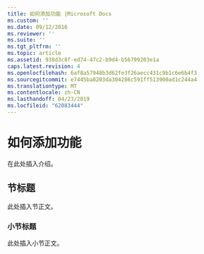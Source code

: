```yaml
---
title: 如何添加功能 |Microsoft Docs
ms.custom: ''
ms.date: 09/12/2016
ms.reviewer: ''
ms.suite: ''
ms.tgt_pltfrm: ''
ms.topic: article
ms.assetid: 938d3c8f-ed74-47c2-b9d4-b56799203e1a
caps.latest.revision: 4
ms.openlocfilehash: 6af8a57948b3d62fe3f26aecc431c9b1c6e6b4f3
ms.sourcegitcommit: e7445ba8203da304286c591ff513900ad1c244a4
ms.translationtype: MT
ms.contentlocale: zh-CN
ms.lasthandoff: 04/23/2019
ms.locfileid: "62083444"
---
```

# <a name="how-to-add-capabilities"></a>如何添加功能

在此处插入介绍。

## <a name="section-heading"></a>节标题

此处插入节正文。

### <a name="subsection-heading"></a>小节标题

此处插入小节正文。
